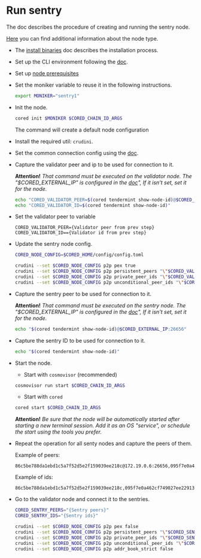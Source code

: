 # Run sentry

The doc describes the procedure of creating and running the sentry node.

[Here](https://docs.tendermint.com/v0.34/tendermint-core/validators.html) you can find additional information about the node type.

* The [install binaries](../install-cored.md) doc describes the installation process.

* Set up the CLI environment following the [doc](../cli-env.md).

* Set up [node prerequisites](node-prerequisites.md)

* Set the moniker variable to reuse it in the following instructions.
  ```bash
  export MONIKER="sentry1"
  ```

* Init the node.

  ```bash
  cored init $MONIKER $CORED_CHAIN_ID_ARGS
  ```
  The command will create a default node configuration

* Install the required util: `crudini`.

* Set the common connection config using the [doc](set-connection-config.md).

* Capture the validator peer and ip to be used for connection to it.

  **Attention!** *That command must be executed on the validator node.
  The "$CORED_EXTERNAL_IP" is configured in the [doc](set-connection-config.md)",
  If it isn't set, set it for the node.*

  ```bash
  echo "CORED_VALIDATOR_PEER=$(cored tendermint show-node-id)@$CORED_EXTERNAL_IP:26656"
  echo "CORED_VALIDATOR_ID=$(cored tendermint show-node-id)"
  ```



* Set the validator peer to variable
  ```
  CORED_VALIDATOR_PEER={Validator peer from prev step}
  CORED_VALIDATOR_ID=={Validator id from prev step}
  ```

* Update the sentry node config.

  ```bash
  CORED_NODE_CONFIG=$CORED_HOME/config/config.toml
  ```

  ```bash
  crudini --set $CORED_NODE_CONFIG p2p pex true
  crudini --set $CORED_NODE_CONFIG p2p persistent_peers "\"$CORED_VALIDATOR_PEER\""
  crudini --set $CORED_NODE_CONFIG p2p private_peer_ids "\"$CORED_VALIDATOR_ID\""
  crudini --set $CORED_NODE_CONFIG p2p unconditional_peer_ids "\"$CORED_VALIDATOR_ID\""
  ```

* Capture the sentry peer to be used for connection to it.

  **Attention!** *That command must be executed on the sentry node.
  The "$CORED_EXTERNAL_IP" is configured in the [doc](set-connection-config.md)",
  If it isn't set, set it for the node.*

  ```bash
  echo "$(cored tendermint show-node-id)@$CORED_EXTERNAL_IP:26656"
  ```

* Capture the sentry ID to be used for connection to it.
  ```bash
  echo "$(cored tendermint show-node-id)"
  ```

* Start the node.

  * Start with `cosmovisor` (recommended)
  ```bash
  cosmovisor run start $CORED_CHAIN_ID_ARGS
  ```

  * Start with `cored`
   ```bash
  cored start $CORED_CHAIN_ID_ARGS
  ```

  **Attention!** *Be sure that the node will be automatically started after starting a new terminal session. Add it as an OS "service",
  or schedule the start using the tools you prefer.*

* Repeat the operation for all senty nodes and capture the peers of them.

  Example of peers:
  ```
  86c5be788da1ebd1c5a7f52d5e2f159039ee218c@172.19.0.6:26656,095f7e0a462cf749027ee22913d77619fe1c2267@172.29.0.8:26656
  ```

  Example of ids:
  ```
  86c5be788da1ebd1c5a7f52d5e2f159039ee218c,095f7e0a462cf749027ee22913d77619fe1c2267
  ```

* Go to the validator node and connect it to the sentries.
  ```bash
  CORED_SENTRY_PEERS="{Sentry peers}"
  CORED_SENTRY_IDS="{Sentry ids}"
  ```

  ```bash
  crudini --set $CORED_NODE_CONFIG p2p pex false
  crudini --set $CORED_NODE_CONFIG p2p persistent_peers "\"$CORED_SENTRY_PEERS\""
  crudini --set $CORED_NODE_CONFIG p2p private_peer_ids "\"$CORED_SENTRY_IDS"\"
  crudini --set $CORED_NODE_CONFIG p2p unconditional_peer_ids "\"$CORED_SENTRY_IDS"\"
  crudini --set $CORED_NODE_CONFIG p2p addr_book_strict false
  ```
